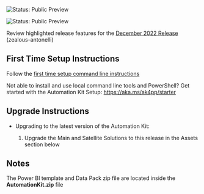 ![Status: Public Preview](https://microsoft.github.io/powercat-automation-kit/images/illustrations/status-public-preview.svg)

![Status: Public Preview](https://microsoft.github.io/powercat-automation-kit/images/sharp-archimedes.png)

Review highlighted release features for the [December 2022 Release](https://microsoft.github.io/powercat-automation-kit/releases/december-2022/) (zealous-antonelli)

## First Time Setup Instructions

Follow the [first time setup command line instructions](https://microsoft.github.io/powercat-automation-kit/get-started/install)

Not able to install and use local command line tools and PowerShell? Get started with the Automation Kit Setup: https://aka.ms/ak4pp/starter

## Upgrade Instructions

- Upgrading to the latest version of the Automation Kit:
  
  1. Upgrade the Main and Satellite Solutions to this release in the Assets section below

## Notes

The Power BI template and Data Pack zip file are located inside the **AutomationKit.zip** file
